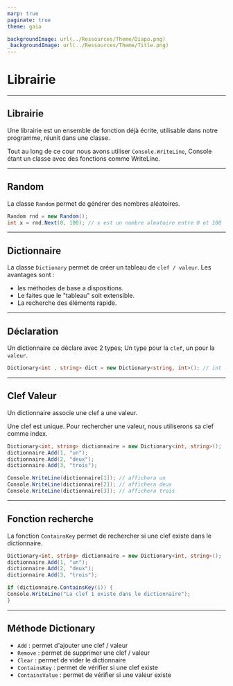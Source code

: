 ```yaml
---
marp: true
paginate: true
theme: gaia

backgroundImage: url(../Ressources/Theme/Diapo.png)
_backgroundImage: url(../Ressources/Theme/Title.png)
---
```


<link href="../Ressources/Theme/CSS/theme.css" rel="stylesheet">

<!-- _backgroundImage: url(../Ressources/Theme/Title.png) -->


<!-- Tout le code saisit dans ce cour est du CSharp -->

# Librairie

---


## Librairie

Une librairie est un ensemble de fonction déjà écrite, utilisable dans notre programme, réunit dans une classe.

Tout au long de ce cour nous avons utiliser `Console.WriteLine`, Console étant un classe avec des fonctions comme WriteLine.



---

## Random

La classe `Random` permet de générer des nombres aléatoires.

```csharp
Random rnd = new Random();
int x = rnd.Next(0, 100); // x est un nombre aleatoire entre 0 et 100
```

---

## Dictionnaire

La classe `Dictionary` permet de créer un tableau de `clef / valeur`.
Les avantages sont : 
- les méthodes de base a dispositions.
- Le faites que le "tableau" soit extensible.
- La recherche des éléments rapide.


---

## Déclaration

Un dictionnaire ce déclare avec 2 types;
Un type pour la `clef`, un pour la `valeur`.



```csharp
Dictionary<int , string> dict = new Dictionary<string, int>(); // int --> clef , string --> valeur
```

---

## Clef Valeur

Un dictionnaire associe une clef a une valeur.

Une clef est unique.
Pour rechercher une valeur, nous utiliserons sa clef comme index.


```csharp
Dictionary<int, string> dictionnaire = new Dictionary<int, string>();
dictionnaire.Add(1, "un");
dictionnaire.Add(2, "deux");
dictionnaire.Add(3, "trois");

Console.WriteLine(dictionnaire[1]); // affichera un
Console.WriteLine(dictionnaire[2]); // affichera deux
Console.WriteLine(dictionnaire[3]); // affichera trois
```

---



## Fonction recherche

La fonction `ContainsKey` permet de rechercher si une clef existe dans le dictionnaire.

```csharp
Dictionary<int, string> dictionnaire = new Dictionary<int, string>();
dictionnaire.Add(1, "un");
dictionnaire.Add(2, "deux");
dictionnaire.Add(3, "trois");

if (dictionnaire.ContainsKey(1)) {
Console.WriteLine("La clef 1 existe dans le dictionnaire");
}
```

---

## Méthode Dictionary


- `Add` : permet d'ajouter une clef / valeur
- `Remove` : permet de supprimer une clef / valeur
- `Clear` : permet de vider le dictionnaire
- `ContainsKey` : permet de vérifier si une clef existe
- `ContainsValue` : permet de vérifier si une valeur existe

